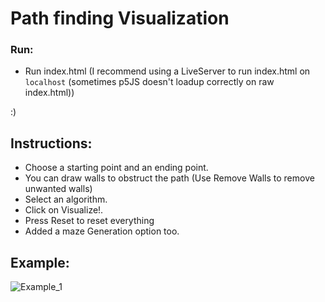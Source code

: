 # Path finding Visualization

### Run: 
 - Run index.html (I recommend using a LiveServer to run index.html on `localhost` (sometimes p5JS doesn't loadup correctly on raw index.html))
 
 :)

 ## Instructions:
  - Choose a starting point and an ending point.
  - You can draw walls to obstruct the path (Use Remove Walls to remove unwanted walls)
  - Select an algorithm.
  - Click on Visualize!. 
  - Press Reset to reset everything
  - Added a maze Generation option too.
 
## Example:
 
 ![Example_1](https://media.giphy.com/media/WvbqG1V6g0ntqEIjyj/giphy.gif)
